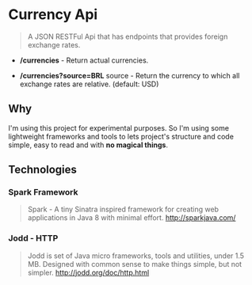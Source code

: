 # Currency Api
> A JSON RESTFul Api that has endpoints that provides foreign exchange rates.

* **/currencies** - Return actual currencies.

* **/currencies?source=BRL** source - Return the currency to which all exchange rates are relative. (default: USD)

## Why
I'm using this project for experimental purposes. So I'm using some lightweight frameworks and tools to lets project's structure and code simple, easy to read and with **no magical things**.

## Technologies

### Spark Framework
> Spark - A tiny Sinatra inspired framework for creating web applications in Java 8 with minimal effort.
http://sparkjava.com/

### Jodd - HTTP
> Jodd is set of Java micro frameworks, tools and utilities, under 1.5 MB. Designed with common sense to make things simple, but not simpler.
http://jodd.org/doc/http.html



